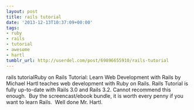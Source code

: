 ```yaml
---
layout: post
title: rails tutorial
date: '2013-12-13T10:37:09+00:00'
tags:
- ruby
- rails
- tutorial
- awesome
- hartl
tumblr_url: http://userdel.com/post/69896655910/rails-tutorial
---
```

rails tutorialRuby on Rails Tutorial: Learn Web Development with Rails by Michael Hartl teaches web development with Ruby on Rails. Rails Tutorial is fully up-to-date with Rails 3.0 and Rails 3.2.
Cannot recommend this enough.  Buy the screencast/ebook bundle, it is worth every penny if you want to learn Rails.  Well done Mr. Hartl.
